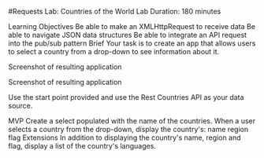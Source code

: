 #Requests Lab: Countries of the World
Lab Duration: 180 minutes

Learning Objectives
Be able to make an XMLHttpRequest to receive data
Be able to navigate JSON data structures
Be able to integrate an API request into the pub/sub pattern
Brief
Your task is to create an app that allows users to select a country from a drop-down to see information about it.

Screenshot of resulting application

Screenshot of resulting application

Use the start point provided and use the Rest Countries API as your data source.

MVP
Create a select populated with the name of the countries.
When a user selects a country from the drop-down, display the country's:
name
region
flag
Extensions
In addition to displaying the country's name, region and flag, display a list of the country's languages.
